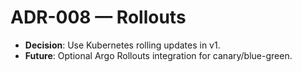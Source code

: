 # ADR-008 — Rollouts

- **Decision**: Use Kubernetes rolling updates in v1.
- **Future**: Optional Argo Rollouts integration for canary/blue-green.
